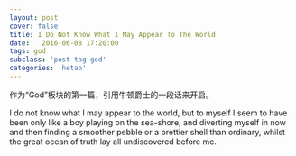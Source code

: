 ```yaml
---
layout: post
cover: false
title: I Do Not Know What I May Appear To The World
date:   2016-06-08 17:20:00
tags: god
subclass: 'post tag-god'
categories: 'hetao'
---
```


作为“God”板块的第一篇，引用牛顿爵士的一段话来开启。

I do not know what I may appear to the world, but to myself I seem to have been only like a boy playing on the sea-shore, and diverting myself in now and then finding a smoother pebble or a prettier shell than ordinary, whilst the great ocean of truth lay all undiscovered before me.  




